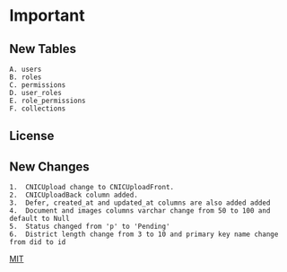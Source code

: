 # Important 

## New Tables
    A. users
    B. roles
    C. permissions
    D. user_roles
    E. role_permissions
    F. collections
## License

## New Changes 
    1.  CNICUpload change to CNICUploadFront.
    2.  CNICUploadBack column added.
    3.  Defer, created_at and updated_at columns are also added added
    4.  Document and images columns varchar change from 50 to 100 and default to Null
    5.  Status changed from 'p' to 'Pending'
    6.  District length change from 3 to 10 and primary key name change from did to id

[MIT](https://choosealicense.com/licenses/mit/)
